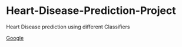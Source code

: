 # Heart-Disease-Prediction-Project
Heart Disease prediction using different Classifiers


<a href="https://www.google.com/">Google</a>
